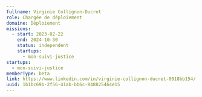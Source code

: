 ```yaml
---
fullname: Virginie Collignon-Ducret
role: Chargée de déploiement
domaine: Déploiement
missions:
  - start: 2023-02-22
    end: 2024-10-30
    status: independent
    startups:
      - mon-suivi-justice
startups:
  - mon-suivi-justice
memberType: beta
link: https://www.linkedin.com/in/virginie-collignon-ducret-0018bb154/
uuid: 1b1bc69b-2f56-41ab-bb6c-848825464e15
---
```

